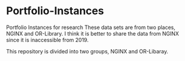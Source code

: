 # Portfolio-Instances
Portfolio Instances for research
These data sets are from two places, NGINX and OR-Library. I think it is better to share the data from NGINX since it is inaccessible from 2019.

This repository is divided into two groups, NGINX and OR-Libaray.
